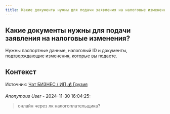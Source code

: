 ```yaml
---
title: Какие документы нужны для подачи заявления на налоговые изменения?
---
```


## Какие документы нужны для подачи заявления на налоговые изменения?

Нужны паспортные данные, налоговый ID и документы, подтверждающие изменения, которые вы подаете.

## Контекст

Источник: [Чат БИЗНЕС / ИП 💰 Грузия](https://t.me/ip_ge)

_Anonymous User_ - 2024-11-30 16:04:25:

> онлайн через лк налогоплательщика?

